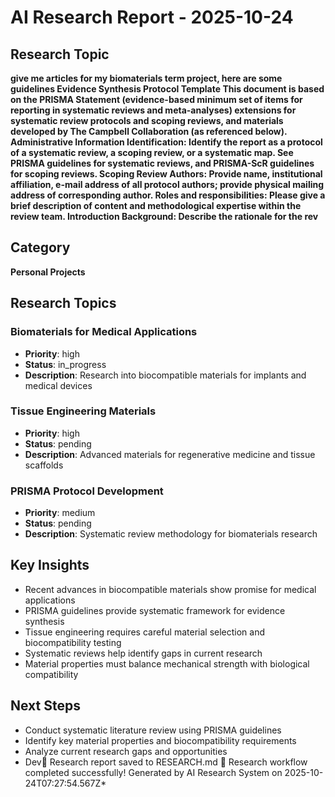 # AI Research Report - 2025-10-24

## Research Topic
**give me articles for my biomaterials term project, here are some guidelines Evidence Synthesis Protocol Template      This document is based on the PRISMA Statement (evidence-based minimum set of items for reporting in systematic reviews and meta-analyses) extensions for systematic review protocols and scoping reviews, and materials developed by The Campbell Collaboration (as referenced below).      Administrative Information      Identification: Identify the report as a protocol of a systematic review, a scoping review, or a systematic map.  See PRISMA guidelines for systematic reviews, and PRISMA-ScR guidelines for scoping reviews.    Scoping Review         Authors: Provide name, institutional affiliation, e-mail address of all protocol authors; provide physical mailing address of corresponding author.            Roles and responsibilities: Please give a brief description of content and methodological expertise within the review team.          Introduction      Background: Describe the rationale for the rev**

## Category
**Personal Projects**

## Research Topics

### Biomaterials for Medical Applications
- **Priority**: high
- **Status**: in_progress
- **Description**: Research into biocompatible materials for implants and medical devices

### Tissue Engineering Materials
- **Priority**: high
- **Status**: pending
- **Description**: Advanced materials for regenerative medicine and tissue scaffolds

### PRISMA Protocol Development
- **Priority**: medium
- **Status**: pending
- **Description**: Systematic review methodology for biomaterials research


## Key Insights

- Recent advances in biocompatible materials show promise for medical applications
- PRISMA guidelines provide systematic framework for evidence synthesis
- Tissue engineering requires careful material selection and biocompatibility testing
- Systematic reviews help identify gaps in current research
- Material properties must balance mechanical strength with biological compatibility

## Next Steps

- Conduct systematic literature review using PRISMA guidelines
- Identify key material properties and biocompatibility requirements
- Analyze current research gaps and opportunities
- Dev📄 Research report saved to RESEARCH.md
🎉 Research workflow completed successfully!
Generated by AI Research System on 2025-10-24T07:27:54.567Z*
